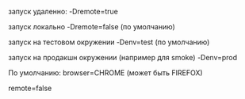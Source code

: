 
запуск удаленно:
-Dremote=true

запуск локально
-Dremote=false (по умолчанию)

запуск на тестовом окружении
-Denv=test (по умолчанию)

запуск на продакшн окружении (например для smoke)
-Denv=prod

По умолчанию:
browser=CHROME  (может быть FIREFOX)


remote=false